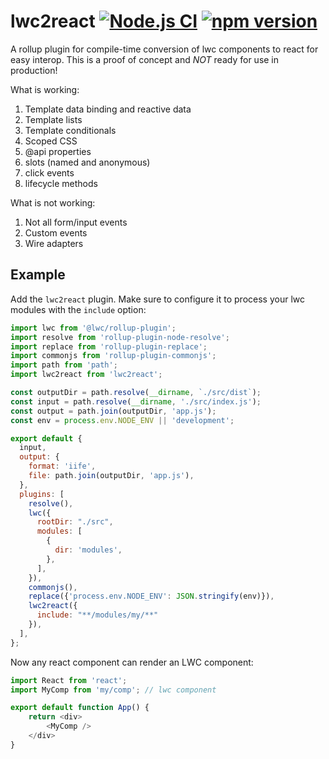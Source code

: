 # lwc2react [![Node.js CI](https://github.com/blittle/lwc2react/workflows/Node.js%20CI/badge.svg)](https://github.com/blittle/lwc2react/actions) [![npm version](https://badge.fury.io/js/lwc2react.svg)](https://badge.fury.io/js/lwc2react)
A rollup plugin for compile-time conversion of lwc components to react for easy interop. This is a proof of concept and _NOT_ ready for use in production!

What is working:

1. Template data binding and reactive data
1. Template lists
1. Template conditionals
1. Scoped CSS
1. @api properties
1. slots (named and anonymous)
1. click events
1. lifecycle methods

What is not working:

1. Not all form/input events
1. Custom events
1. Wire adapters


## Example

Add the `lwc2react` plugin. Make sure to configure it to process your lwc modules with the `include` option:

```js
import lwc from '@lwc/rollup-plugin';
import resolve from 'rollup-plugin-node-resolve';
import replace from 'rollup-plugin-replace';
import commonjs from 'rollup-plugin-commonjs';
import path from 'path';
import lwc2react from 'lwc2react';

const outputDir = path.resolve(__dirname, `./src/dist`);
const input = path.resolve(__dirname, './src/index.js');
const output = path.join(outputDir, 'app.js');
const env = process.env.NODE_ENV || 'development';

export default {
  input,
  output: {
    format: 'iife',
    file: path.join(outputDir, 'app.js'),
  },
  plugins: [
    resolve(),
    lwc({
      rootDir: "./src",
      modules: [
        {
          dir: 'modules',
        },
      ],
    }),
    commonjs(),
    replace({'process.env.NODE_ENV': JSON.stringify(env)}),
    lwc2react({
      include: "**/modules/my/**"
    }),
  ],
};
```

Now any react component can render an LWC component:

```js
import React from 'react';
import MyComp from 'my/comp'; // lwc component

export default function App() {
    return <div>
        <MyComp />
    </div>
}
```
